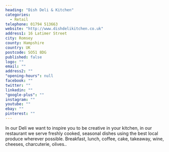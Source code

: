 ```yaml
---
heading: "Dish Deli & Kitchen"
categories: 
  - Retail
telephone: 01794 513663
website: "http://www.dishdelikitchen.co.uk"
address1: 16 Latimer Street
city: Romsey
county: Hampshire
country: UK
postcode: SO51 8DG
published: false
logo: ""
email: ""
address2: ""
"opening-hours": null
facebook: ""
twitter: ""
linkedin: ""
"google-plus": ""
instagram: ""
youtube: ""
ebay: ""
pinterest: ""
---
```


In our Deli we want to inspire you to be creative in your kitchen, in our restaurant we serve freshly cooked, seasonal dishes using the best local produce wherever possible. Breakfast, lunch, coffee, cake, takeaway, wine, cheeses, charcuterie, olives..
